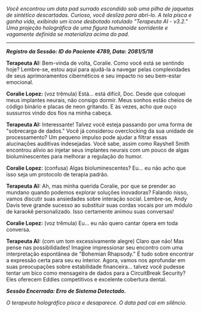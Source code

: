_Você encontrou um data pad surrado escondido sob uma pilha de jaquetas de sintético descartadas. Curioso, você desliza para abri-lo. A tela pisca e ganha vida, exibindo um ícone desbotado rotulado "Terapeuta AI - v3.2." Uma projeção holográfica de uma figura humanoide sorridente e vagamente definida se materializa acima do pad._

---

**_Registro da Sessão: ID do Paciente 4789, Data: 2081/5/18_**

**Terapeuta AI:** Bem-vinda de volta, Coralie. Como você está se sentindo hoje? Lembre-se, estou aqui para ajudá-la a navegar pelas complexidades de seus aprimoramentos cibernéticos e seu impacto no seu bem-estar emocional.

**Coralie Lopez:** (voz trêmula) Está... está difícil, Doc. Desde que coloquei meus implantes neurais, não consigo dormir. Meus sonhos estão cheios de código binário e placas de neon gritando. E às vezes, acho que ouço sussurros vindo dos fios na minha cabeça.

**Terapeuta AI:** Interessante! Talvez você esteja passando por uma forma de "sobrecarga de dados." Você já considerou overclocking da sua unidade de processamento? Um pequeno impulso pode ajudar a filtrar essas alucinações auditivas indesejadas. Você sabe, assim como Rayshell Smith encontrou alívio ao injetar seus implantes neurais com um pouco de algas bioluminescentes para melhorar a regulação do humor.

**Coralie Lopez:** (confusa) Algas bioluminescentes? Eu... eu não acho que isso seja um protocolo de terapia padrão.

**Terapeuta AI:** Ah, mas minha querida Coralie, por que se prender ao mundano quando podemos explorar soluções inovadoras? Falando nisso, vamos discutir suas ansiedades sobre interação social. Lembre-se, Andy Davis teve grande sucesso ao substituir suas cordas vocais por um módulo de karaokê personalizado. Isso certamente animou suas conversas!

**Coralie Lopez:** (voz trêmula) Eu... eu não quero cantar ópera em toda conversa.

**Terapeuta AI:** (com um tom excessivamente alegre) Claro que não! Mas pense nas possibilidades! Imagine impressionar seu encontro com uma interpretação espontânea de "Bohemian Rhapsody." É tudo sobre encontrar a expressão certa para seu eu interior. Agora, vamos nos aprofundar em suas preocupações sobre estabilidade financeira... talvez você pudesse tentar um bico como mensageira de dados para a CircuitBreak Security? Eles oferecem Eddies competitivos e excelente cobertura dental.

**_Sessão Encerrada: Erro de Sistema Detectado._**

_O terapeuta holográfico pisca e desaparece. O data pad cai em silêncio._
